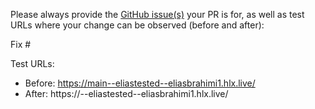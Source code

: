 Please always provide the [GitHub issue(s)](../issues) your PR is for, as well as test URLs where your change can be observed (before and after):

Fix #<gh-issue-id>

Test URLs:
- Before: https://main--eliastested--eliasbrahimi1.hlx.live/
- After: https://<branch>--eliastested--eliasbrahimi1.hlx.live/
